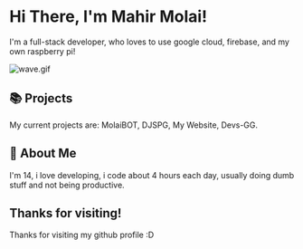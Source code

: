 # Hi There, I'm Mahir Molai!
I'm a full-stack developer, who loves to use google cloud, firebase, and my own raspberry pi!

<img src="https://raw.githubusercontent.com/MartinHeinz/MartinHeinz/master/wave.gif" alt="wave.gif">

## 📚 Projects
My current projects are: MolaiBOT, DJSPG, My Website, Devs-GG.

## 🧑 About Me
I'm 14, i love developing, i code about 4 hours each day, usually doing dumb stuff and not being productive.

## Thanks for visiting!
Thanks for visiting my github profile :D
